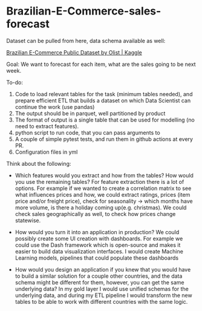 # Brazilian-E-Commerce-sales-forecast

Dataset can be pulled from here, data schema available as well:

[Brazilian E-Commerce Public Dataset by Olist | Kaggle](https://www.kaggle.com/datasets/olistbr/brazilian-ecommerce/data?select=olist_orders_dataset.csv)

Goal:
We want to forecast for each item, what are the sales going to be next week.

To-do: 
1. Code to load relevant tables for the task (minimum tables needed), and prepare efficient ETL that builds a dataset on which Data Scientist can continue the work (use pandas) 
2. The output should be in parquet, well partitioned by product
3. The format of output is a single table that can be used for modelling (no need to extract features).
4. python script to run code, that you can pass arguments to
5. A couple of simple pytest tests, and run them in github actions at every PR.
6. Configuration files in yml



Think about the following:

- Which features would you extract and how from the tables? How would you use the remaining tables?
  For feature extraction there is a lot of options. For example if we wanted to create a correlation matrix to see what influences prices and how, we could extract ratings, prices (item price and/or freight price), check for seasonality -> which months have more volume, is there a holiday coming up(e.g. christmas). We could check  sales geographically as well, to check how prices change statewise.
  
- How would you turn it into an application in production?
  We could possibly create some UI creation with dashboards. For example we could use the Dash framework which is open-source and makes it easier to build data visualization interfaces. 
  I would create Machine Learning models, pipelines that could populate these dashboards

- How would you design an application if you knew that you would have to build a similar solution for a couple other countries, and the data schema might be different for them, however, you can get the same underlying data?
  In my gold layer I would use unified schemas for the underlying data, and during my ETL pipeline I would transform the new tables to be able to work with different countries with the same logic.
  

